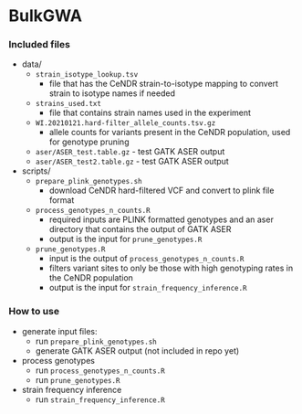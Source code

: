 # BulkGWA

### Included files

* data/
  * `strain_isotype_lookup.tsv`
    * file that has the CeNDR strain-to-isotype mapping to convert strain to isotype names if needed
  * `strains_used.txt`
    * file that contains strain names used in the experiment
  * `WI.20210121.hard-filter_allele_counts.tsv.gz`
    * allele counts for variants present in the CeNDR population, used for genotype pruning
  * `aser/ASER_test.table.gz` - test GATK ASER output
  * `aser/ASER_test2.table.gz` - test GATK ASER output
* scripts/
  * `prepare_plink_genotypes.sh`
    * download CeNDR hard-filtered VCF and convert to plink file format
  * `process_genotypes_n_counts.R`
    * required inputs are PLINK formatted genotypes and an aser directory that contains the output of GATK ASER
    * output is the input for `prune_genotypes.R`
  * `prune_genotypes.R`
    * input is the output of `process_genotypes_n_counts.R`
    * filters variant sites to only be those with high genotyping rates in the CeNDR population
    * output is the input for `strain_frequency_inference.R`

### How to use

* generate input files:
  * run `prepare_plink_genotypes.sh`
  * generate GATK ASER output (not included in repo yet)
* process genotypes
  * run `process_genotypes_n_counts.R`
  * run `prune_genotypes.R`
* strain frequency inference
  * run `strain_frequency_inference.R`
